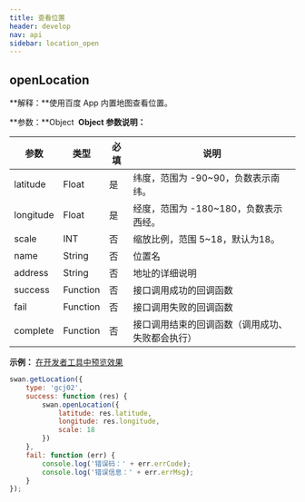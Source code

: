 ```yaml
---
title: 查看位置
header: develop
nav: api
sidebar: location_open
---
```

openLocation
---
**解释：**使用百度 App 内置地图查看位置。

**参数：**Object
​
**Object 参数说明：**

|参数 | 类型 | 必填 | 说明 |
|---- | ---- | ---- |---- |
|latitude   | Float |  是  | 纬度，范围为 -90~90，负数表示南纬。|
|longitude  | Float  | 是  | 经度，范围为 -180~180，负数表示西经。|
|scale  | INT |否 |  缩放比例，范围 5~18，默认为18。|
|name  | String |否 | 位置名|
|address  | String |否 | 地址的详细说明|
|success  | Function |否 | 接口调用成功的回调函数|
|fail  | Function |否 | 接口调用失败的回调函数|
|complete  | Function |否 | 接口调用结束的回调函数（调用成功、失败都会执行）|

**示例：**
<a href="swanide://fragment/8dfef443454866063515a1c3192982281548068706910" title="在开发者工具中预览效果" target="_blank">在开发者工具中预览效果</a>

```js
swan.getLocation({
    type: 'gcj02',
    success: function (res) {
        swan.openLocation({
            latitude: res.latitude,
            longitude: res.longitude,
            scale: 18
        })
    },
    fail: function (err) {
        console.log('错误码：' + err.errCode);
        console.log('错误信息：' + err.errMsg);
    }
});
```
<!-- #### 错误码


|错误码|说明|
|--|--|
|202|解析失败，请检查参数是否正确。| -->